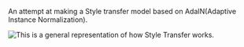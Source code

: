 An attempt at making a Style transfer model based on AdaIN(Adaptive Instance Normalization).

![This]([https://github.com/user-attachments/assets/8497d7cc-eeed-42fe-ab38-1c8f913b7e7c](https://www.researchgate.net/publication/374159016/figure/fig2/AS:11431281211736429@1702483281882/An-overview-of-style-transfer-methods-based-on-AdaIN.tif))
 is a general representation of how Style Transfer works.



